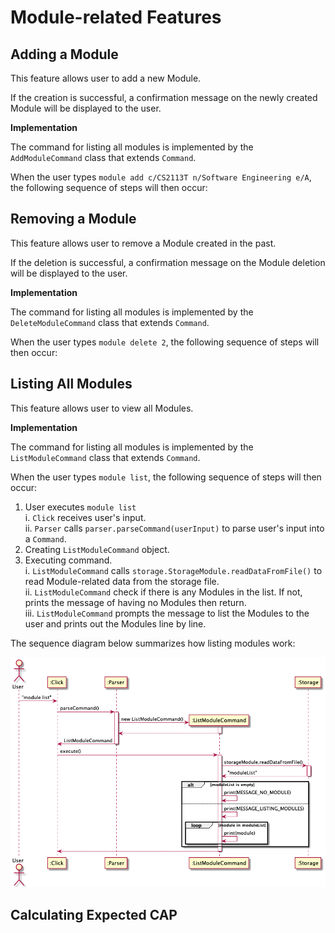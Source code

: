 # Module-related Features

## Adding a Module

This feature allows user to add a new Module. 

If the creation is successful, a confirmation message on the newly created Module will be displayed to the user.

**Implementation**

The command for listing all modules is implemented by the `AddModuleCommand` class that extends `Command`.

When the user types `module add c/CS2113T n/Software Engineering e/A`, the following sequence of steps will then occur:


## Removing a Module

This feature allows user to remove a Module created in the past.

If the deletion is successful, a confirmation message on the Module deletion will be displayed to the user.

**Implementation**

The command for listing all modules is implemented by the `DeleteModuleCommand` class that extends `Command`.

When the user types `module delete 2`, the following sequence of steps will then occur:


## Listing All Modules

This feature allows user to view all Modules.

**Implementation**

The command for listing all modules is implemented by the `ListModuleCommand` class that extends `Command`.

When the user types `module list`, the following sequence of steps will then occur:

1. User executes `module list`\
i. `Click` receives user's input.\
ii. `Parser` calls `parser.parseCommand(userInput)` to parse user's input into a `Command`.
2. Creating `ListModuleCommand` object.
3. Executing command.\
i. `ListModuleCommand` calls `storage.StorageModule.readDataFromFile()` to read Module-related data from the storage file.\
ii. `ListModuleCommand` check if there is any Modules in the list. If not, prints the message of having no Modules then return.\
iii. `ListModuleCommand` prompts the message to list the Modules to the user and prints out the Modules line by line.

The sequence diagram below summarizes how listing modules work:

![](../images/module/ListModule.png)

## Calculating Expected CAP